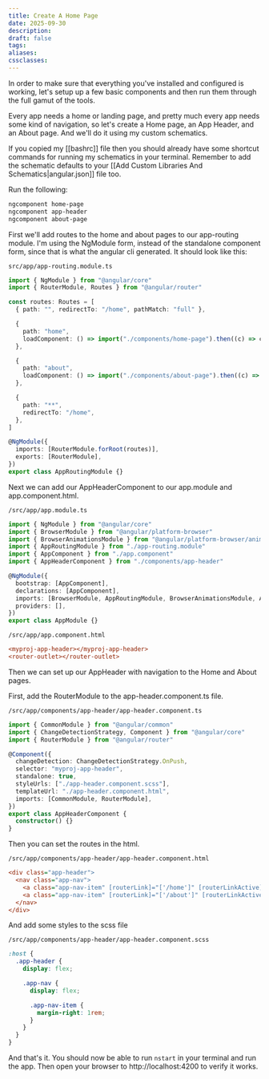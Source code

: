 ```yaml
---
title: Create A Home Page
date: 2025-09-30
description:
draft: false
tags:
aliases:
cssclasses:
---
```


In order to make sure that everything you've installed and configured is working, let's setup up a few basic components and then run them through the full gamut of the tools.

Every app needs a home or landing page, and pretty much every app needs some kind of navigation, so let's create a Home page, an App Header, and an About page. And we'll do it using my custom schematics.

If you copied my [[bashrc]] file then you should already have some shortcut commands for running my schematics in your terminal. Remember to add the schematic defaults to your [[Add Custom Libraries And Schematics|angular.json]] file too.

Run the following:

```bash
ngcomponent home-page
ngcomponent app-header
ngcomponent about-page
```

First we'll add routes to the home and about pages to our app-routing module. I'm using the NgModule form, instead of the standalone component form, since that is what the angular cli generated. It should look like this:

`src/app/app-routing.module.ts`

```typescript
import { NgModule } from "@angular/core"
import { RouterModule, Routes } from "@angular/router"

const routes: Routes = [
  { path: "", redirectTo: "/home", pathMatch: "full" },

  {
    path: "home",
    loadComponent: () => import("./components/home-page").then((c) => c.HomePageComponent),
  },

  {
    path: "about",
    loadComponent: () => import("./components/about-page").then((c) => c.AboutPageComponent),
  },

  {
    path: "**",
    redirectTo: "/home",
  },
]

@NgModule({
  imports: [RouterModule.forRoot(routes)],
  exports: [RouterModule],
})
export class AppRoutingModule {}
```

Next we can add our AppHeaderComponent to our app.module and app.component.html.

`/src/app/app.module.ts`

```typescript
import { NgModule } from "@angular/core"
import { BrowserModule } from "@angular/platform-browser"
import { BrowserAnimationsModule } from "@angular/platform-browser/animations"
import { AppRoutingModule } from "./app-routing.module"
import { AppComponent } from "./app.component"
import { AppHeaderComponent } from "./components/app-header"

@NgModule({
  bootstrap: [AppComponent],
  declarations: [AppComponent],
  imports: [BrowserModule, AppRoutingModule, BrowserAnimationsModule, AppHeaderComponent],
  providers: [],
})
export class AppModule {}
```

`/src/app/app.component.html`

```ini
<myproj-app-header></myproj-app-header>
<router-outlet></router-outlet>
```

Then we can set up our AppHeader with navigation to the Home and About pages.

First, add the RouterModule to the app-header.component.ts file.

`/src/app/components/app-header/app-header.component.ts`

```typescript
import { CommonModule } from "@angular/common"
import { ChangeDetectionStrategy, Component } from "@angular/core"
import { RouterModule } from "@angular/router"

@Component({
  changeDetection: ChangeDetectionStrategy.OnPush,
  selector: "myproj-app-header",
  standalone: true,
  styleUrls: ["./app-header.component.scss"],
  templateUrl: "./app-header.component.html",
  imports: [CommonModule, RouterModule],
})
export class AppHeaderComponent {
  constructor() {}
}
```

Then you can set the routes in the html.

`/src/app/components/app-header/app-header.component.html`

```ini
<div class="app-header">
  <nav class="app-nav">
    <a class="app-nav-item" [routerLink]="['/home']" [routerLinkActive]="'active'">Home</a>
    <a class="app-nav-item" [routerLink]="['/about']" [routerLinkActive]="'active'">About</a>
  </nav>
</div>
```

And add some styles to the scss file

`/src/app/components/app-header/app-header.component.scss`

```scss
:host {
  .app-header {
    display: flex;

    .app-nav {
      display: flex;

      .app-nav-item {
        margin-right: 1rem;
      }
    }
  }
}
```

And that's it. You should now be able to run `nstart` in your terminal and run the app. Then open your browser to http://localhost:4200 to verify it works.
